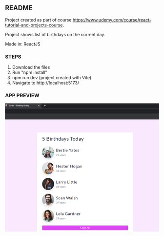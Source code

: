 ## README

Project created as part of course https://www.udemy.com/course/react-tutorial-and-projects-course.

Project shows list of birthdays on the current day.

Made in: ReactJS

### STEPS

1. Download the files
2. Run "npm install"
3. npm run dev (project created with Vite)
4. Navigate to http://localhost:5173/

### APP PREVIEW

![Birthday Buddy App Preview](https://github.com/parthamcomp/birthday-buddy/blob/main/AppPreview.png?raw=true)
